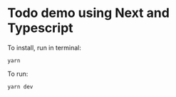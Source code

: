 # Todo demo using Next and Typescript

To install, run in terminal:

```
yarn
```

To run:

```
yarn dev
```
